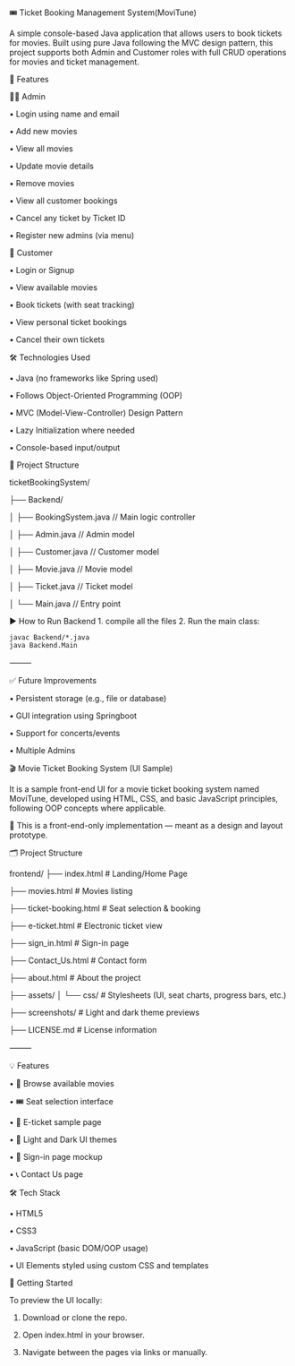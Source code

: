 🎟 Ticket Booking Management System(MoviTune)


A simple console-based Java application that allows users to book tickets for movies. Built using pure Java following the MVC design pattern, this project supports both Admin and Customer roles with full CRUD 
operations for movies and ticket management.




🧩 Features


👨‍💼 Admin
	
  •	Login using name and email

  
•	Add new movies

•	View all movies

•	Update movie details

•	Remove movies

•	View all customer bookings

•	Cancel any ticket by Ticket ID

•	Register new admins (via menu)

 👥 Customer
 
•	Login or Signup

•	View available movies

•	Book tickets (with seat tracking)

•	View personal ticket bookings

•	Cancel their own tickets




 🛠 Technologies Used
 
	
 •	Java (no frameworks like Spring used)
 
•	Follows Object-Oriented Programming (OOP)

•	MVC (Model-View-Controller) Design Pattern

•	Lazy Initialization where needed

•	Console-based input/output




📁 Project Structure




ticketBookingSystem/


├── Backend/

│   ├── BookingSystem.java    // Main logic controller

│   ├── Admin.java            // Admin model

│   ├── Customer.java         // Customer model

│   ├── Movie.java            // Movie model

│   ├── Ticket.java           // Ticket model

│   └── Main.java             // Entry point





▶ How to Run  Backend  1. compile all the files        	2.	Run the main class:

  	javac Backend/*.java  
    java Backend.Main


   
⸻

✅ Future Improvements

•	Persistent storage (e.g., file or database)

•	GUI integration using Springboot

•	Support for concerts/events

•	Multiple Admins 






🎬 Movie Ticket Booking System (UI Sample)





It is a  sample front-end UI for a movie ticket booking system named MoviTune, developed using HTML, CSS, and basic JavaScript principles, following OOP concepts where applicable.





🔧 This is a front-end-only implementation — meant as a design and layout prototype.





🗂️ Project Structure





frontend/
├── index.html                # Landing/Home Page



├── movies.html              # Movies listing


├── ticket-booking.html      # Seat selection & booking


├── e-ticket.html            # Electronic ticket view


├── sign_in.html             # Sign-in page


├── Contact_Us.html          # Contact form


├── about.html               # About the project


├── assets/
│   └── css/                 # Stylesheets (UI, seat charts, progress bars, etc.)


├── screenshots/             # Light and dark theme previews


├── LICENSE.md               # License information





⸻

💡 Features



•	🎥 Browse available movies



•	🎟️ Seat selection interface


•	📄 E-ticket sample page



•	🌙 Light and Dark UI themes


•	🔐 Sign-in page mockup


•	📞 Contact Us page




🛠️ Tech Stack



•	HTML5


•	CSS3


•	JavaScript (basic DOM/OOP usage)


•	UI Elements styled using custom CSS and templates














🚀 Getting Started




To preview the UI locally:



1.	Download or clone the repo.

 
2.	Open index.html in your browser.

    
3.	Navigate between the pages via links or manually.






